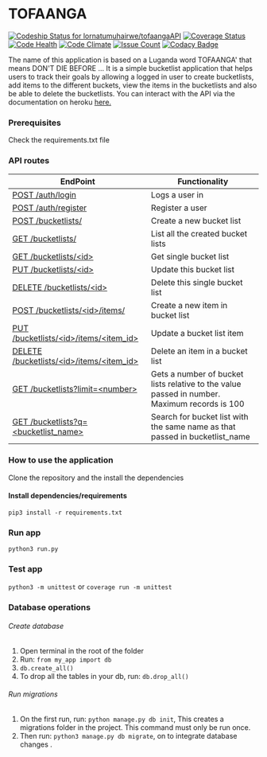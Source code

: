 # TOFAANGA

[![Codeship Status for lornatumuhairwe/tofaangaAPI](https://app.codeship.com/projects/a14e2a10-58c4-0135-5a0a-5ec3d4c61cb2/status?branch=master)](https://app.codeship.com/projects/236419)
[![Coverage Status](https://coveralls.io/repos/github/lornatumuhairwe/tofaangaAPI/badge.svg?branch=master)](https://coveralls.io/github/lornatumuhairwe/tofaangaAPI?branch=master)
[![Code Health](https://landscape.io/github/lornatumuhairwe/tofaangaAPI/master/landscape.svg?style=flat)](https://landscape.io/github/lornatumuhairwe/tofaangaAPI/master)
[![Code Climate](https://codeclimate.com/github/lornatumuhairwe/tofaangaAPI/badges/gpa.svg)](https://codeclimate.com/github/lornatumuhairwe/tofaangaAPI)
[![Issue Count](https://codeclimate.com/github/lornatumuhairwe/tofaangaAPI/badges/issue_count.svg)](https://codeclimate.com/github/lornatumuhairwe/tofaangaAPI)
[![Codacy Badge](https://api.codacy.com/project/badge/Grade/6cec6f639a5048748b9d0e3054645054)](https://www.codacy.com/app/lornatumuhairwe/tofaangaAPI?utm_source=github.com&amp;utm_medium=referral&amp;utm_content=lornatumuhairwe/tofaangaAPI&amp;utm_campaign=Badge_Grade)

The name of this application is based on a Luganda word TOFAANGA' that means DON'T DIE BEFORE ...
It is a simple bucketlist application that helps users to track their goals by allowing a logged in user to create
bucketlists, add items to the different buckets, view the items in the bucketlists and also be able to delete the bucketlists.
You can interact with the API via the documentation on heroku [here.](http://tofaangapi.herokuapp.com/apidocs)

### Prerequisites
Check the requirements.txt file

### API routes

| EndPoint | Functionality |
| -------- | ------------- |
| [ POST /auth/login ](#) | Logs a user in |
| [ POST /auth/register ](#) | Register a user |
| [ POST /bucketlists/ ](#) | Create a new bucket list |
| [ GET /bucketlists/ ](#) | List all the created bucket lists |
| [ GET /bucketlists/\<id> ](#) | Get single bucket list |
| [ PUT /bucketlists/\<id> ](#) | Update this bucket list |
| [ DELETE /bucketlists/\<id> ](#) | Delete this single bucket list |
| [ POST /bucketlists/\<id>/items/ ](#) | Create a new item in bucket list |
| [ PUT /bucketlists/\<id>/items/<item_id> ](#) | Update a bucket list item |
| [ DELETE /bucketlists/\<id>/items/<item_id> ](#) | Delete an item in a bucket list |
| [ GET /bucketlists?limit=\<number> ](#) | Gets a number of bucket lists relative to the value passed in number. Maximum records is 100 |
| [ GET /bucketlists?q=\<bucketlist_name> ](#) | Search for bucket list with the same name as that passed in bucketlist_name |


### How to use the application
Clone the repository and the install the dependencies

#### Install dependencies/requirements
```pip3 install -r requirements.txt```

### Run app
```python3 run.py```

### Test app
```python3 -m unittest``` or
```coverage run -m unittest```

### Database operations
###### Create database
1. Open terminal in the root of the folder
2. Run: ```from my_app import db```
3. ```db.create_all()```
4. To drop all the tables in your db, run: ```db.drop_all()```

###### Run migrations
1. On the first run, run: ```python manage.py db init```, This creates a migrations folder in the project.
This command must only be run once.
2. Then run: ```python3 manage.py db migrate```, on to integrate database changes
.

